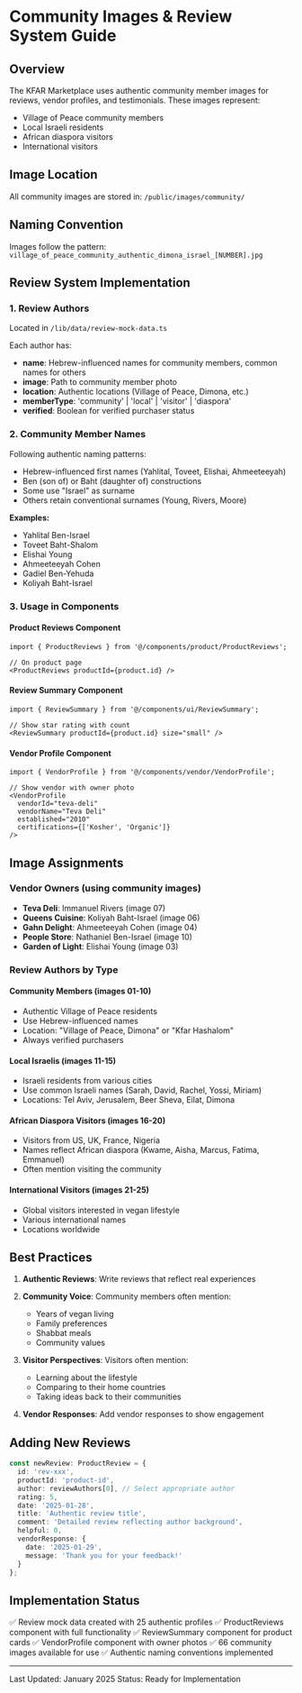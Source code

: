 # Community Images & Review System Guide

## Overview
The KFAR Marketplace uses authentic community member images for reviews, vendor profiles, and testimonials. These images represent:
- Village of Peace community members
- Local Israeli residents
- African diaspora visitors
- International visitors

## Image Location
All community images are stored in: `/public/images/community/`

## Naming Convention
Images follow the pattern:
`village_of_peace_community_authentic_dimona_israel_[NUMBER].jpg`

## Review System Implementation

### 1. Review Authors
Located in `/lib/data/review-mock-data.ts`

Each author has:
- **name**: Hebrew-influenced names for community members, common names for others
- **image**: Path to community member photo
- **location**: Authentic locations (Village of Peace, Dimona, etc.)
- **memberType**: 'community' | 'local' | 'visitor' | 'diaspora'
- **verified**: Boolean for verified purchaser status

### 2. Community Member Names
Following authentic naming patterns:
- Hebrew-influenced first names (Yahlital, Toveet, Elishai, Ahmeeteeyah)
- Ben (son of) or Baht (daughter of) constructions
- Some use "Israel" as surname
- Others retain conventional surnames (Young, Rivers, Moore)

**Examples:**
- Yahlital Ben-Israel
- Toveet Baht-Shalom
- Elishai Young
- Ahmeeteeyah Cohen
- Gadiel Ben-Yehuda
- Koliyah Baht-Israel

### 3. Usage in Components

#### Product Reviews Component
```tsx
import { ProductReviews } from '@/components/product/ProductReviews';

// On product page
<ProductReviews productId={product.id} />
```

#### Review Summary Component
```tsx
import { ReviewSummary } from '@/components/ui/ReviewSummary';

// Show star rating with count
<ReviewSummary productId={product.id} size="small" />
```

#### Vendor Profile Component
```tsx
import { VendorProfile } from '@/components/vendor/VendorProfile';

// Show vendor with owner photo
<VendorProfile 
  vendorId="teva-deli"
  vendorName="Teva Deli"
  established="2010"
  certifications={['Kosher', 'Organic']}
/>
```

## Image Assignments

### Vendor Owners (using community images)
- **Teva Deli**: Immanuel Rivers (image 07)
- **Queens Cuisine**: Koliyah Baht-Israel (image 06)
- **Gahn Delight**: Ahmeeteeyah Cohen (image 04)
- **People Store**: Nathaniel Ben-Israel (image 10)
- **Garden of Light**: Elishai Young (image 03)

### Review Authors by Type

#### Community Members (images 01-10)
- Authentic Village of Peace residents
- Use Hebrew-influenced names
- Location: "Village of Peace, Dimona" or "Kfar Hashalom"
- Always verified purchasers

#### Local Israelis (images 11-15)
- Israeli residents from various cities
- Use common Israeli names (Sarah, David, Rachel, Yossi, Miriam)
- Locations: Tel Aviv, Jerusalem, Beer Sheva, Eilat, Dimona

#### African Diaspora Visitors (images 16-20)
- Visitors from US, UK, France, Nigeria
- Names reflect African diaspora (Kwame, Aisha, Marcus, Fatima, Emmanuel)
- Often mention visiting the community

#### International Visitors (images 21-25)
- Global visitors interested in vegan lifestyle
- Various international names
- Locations worldwide

## Best Practices

1. **Authentic Reviews**: Write reviews that reflect real experiences
2. **Community Voice**: Community members often mention:
   - Years of vegan living
   - Family preferences
   - Shabbat meals
   - Community values

3. **Visitor Perspectives**: Visitors often mention:
   - Learning about the lifestyle
   - Comparing to their home countries
   - Taking ideas back to their communities

4. **Vendor Responses**: Add vendor responses to show engagement

## Adding New Reviews

```typescript
const newReview: ProductReview = {
  id: 'rev-xxx',
  productId: 'product-id',
  author: reviewAuthors[0], // Select appropriate author
  rating: 5,
  date: '2025-01-28',
  title: 'Authentic review title',
  comment: 'Detailed review reflecting author background',
  helpful: 0,
  vendorResponse: {
    date: '2025-01-29',
    message: 'Thank you for your feedback!'
  }
};
```

## Implementation Status
✅ Review mock data created with 25 authentic profiles
✅ ProductReviews component with full functionality
✅ ReviewSummary component for product cards
✅ VendorProfile component with owner photos
✅ 66 community images available for use
✅ Authentic naming conventions implemented

---

Last Updated: January 2025
Status: Ready for Implementation